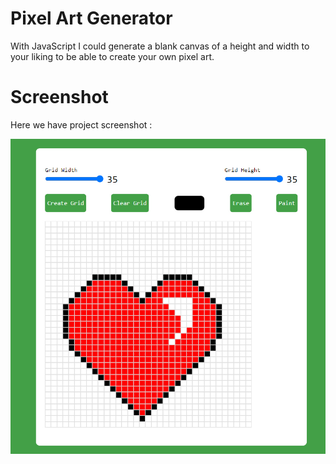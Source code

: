 # Pixel Art Generator

With JavaScript I could generate a blank canvas of a height and width to your liking to be able to create your own pixel art.

# Screenshot
Here we have project screenshot :

![screenshot](screenshot.jpg)